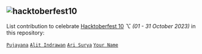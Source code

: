 ## <img alt="hacktoberfest10" src="https://github.com/pujayana/pujayana/blob/main/assets/hacktoberfest10/hf10_wallpaper_sponsors_1920x1080.png">
List contribution to celebrate [Hacktoberfest 10](https://hacktoberfest.com "Hacktoberfest 10") _⌥ (01 - 31 October 2023)_ in this repository:

[`Pujayana`](https://github.com/pujayana "Pujayana Github")
[`Alit Indrawan`](https://github.com/alitindrawan24 "Alit Github")
[`Ari Surya`](https://github.com/arisurya7 "Ari Surya Github")
[`Your Name`](https://github.com/yourlink "Your Github")
